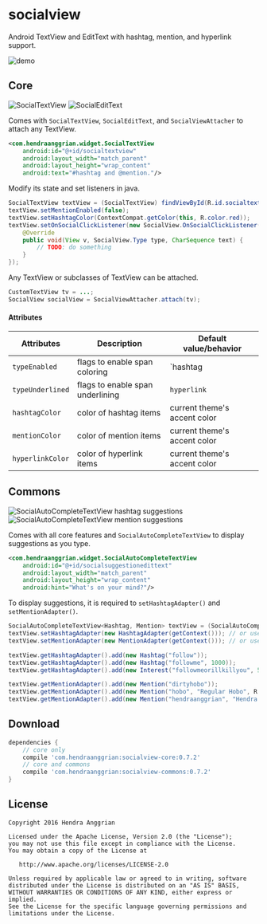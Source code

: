 socialview
==========
Android TextView and EditText with hashtag, mention, and hyperlink support.

![demo][demo]

Core
----
![SocialTextView][core1] ![SocialEditText][core2]

Comes with `SocialTextView`, `SocialEditText`, and `SocialViewAttacher` to attach any TextView.
```xml
<com.hendraanggrian.widget.SocialTextView
    android:id="@+id/socialtextview"
    android:layout_width="match_parent"
    android:layout_height="wrap_content"
    android:text="#hashtag and @mention."/>
```

Modify its state and set listeners in java.
```java
SocialTextView textView = (SocialTextView) findViewById(R.id.socialtextview);
textView.setMentionEnabled(false);
textView.setHashtagColor(ContextCompat.getColor(this, R.color.red));
textView.setOnSocialClickListener(new SocialView.OnSocialClickListener() {
    @Override
    public void(View v, SocialView.Type type, CharSequence text) {
        // TODO: do something
    }
});
```

Any TextView or subclasses of TextView can be attached.
```java
CustomTextView tv = ...;
SocialView socialView = SocialViewAttacher.attach(tv);
```

#### Attributes
| Attributes       | Description                      | Default value/behavior       |
|------------------|----------------------------------|------------------------------|
| `typeEnabled`    | flags to enable span coloring    | `hashtag|mention|hyperlink`  |
| `typeUnderlined` | flags to enable span underlining | `hyperlink`                  |
| `hashtagColor`   | color of hashtag items           | current theme's accent color |
| `mentionColor`   | color of mention items           | current theme's accent color |
| `hyperlinkColor` | color of hyperlink items         | current theme's accent color |

Commons
-------
![SocialAutoCompleteTextView hashtag suggestions][commons1] ![SocialAutoCompleteTextView mention suggestions][commons2]

Comes with all core features and `SocialAutoCompleteTextView` to display suggestions as you type.
```xml
<com.hendraanggrian.widget.SocialAutoCompleteTextView
    android:id="@+id/socialsuggestionedittext"
    android:layout_width="match_parent"
    android:layout_height="wrap_content"
    android:hint="What's on your mind?"/>
```

To display suggestions, it is required to `setHashtagAdapter()` and `setMentionAdapter()`.
```java
SocialAutoCompleteTextView<Hashtag, Mention> textView = (SocialAutoCompleteTextView) findViewById(R.id.socialsuggestionedittext);
textView.setHashtagAdapter(new HashtagAdapter(getContext())); // or use custom adapter
textView.setMentionAdapter(new MentionAdapter(getContext())); // or use custom adapter

textView.getHashtagAdapter().add(new Hashtag("follow"));
textView.getHashtagAdapter().add(new Hashtag("followme", 1000));
textView.getHashtagAdapter().add(new Interest("followmeorillkillyou", 500));

textView.getMentionAdapter().add(new Mention("dirtyhobo"));
textView.getMentionAdapter().add(new Mention("hobo", "Regular Hobo", R.mipmap.ic_launcher));
textView.getMentionAdapter().add(new Mention("hendraanggrian", "Hendra Anggrian", "https://avatars0.githubusercontent.com/u/11507430?v=3&s=460"));
```

Download
--------
```gradle
dependencies {
    // core only
    compile 'com.hendraanggrian:socialview-core:0.7.2'
    // core and commons
    compile 'com.hendraanggrian:socialview-commons:0.7.2'
}
```

License
-------
    Copyright 2016 Hendra Anggrian

    Licensed under the Apache License, Version 2.0 (the "License");
    you may not use this file except in compliance with the License.
    You may obtain a copy of the License at

       http://www.apache.org/licenses/LICENSE-2.0

    Unless required by applicable law or agreed to in writing, software
    distributed under the License is distributed on an "AS IS" BASIS,
    WITHOUT WARRANTIES OR CONDITIONS OF ANY KIND, either express or implied.
    See the License for the specific language governing permissions and
    limitations under the License.
    
    
 [demo]: /art/demo.gif
 [core1]: /art/screenshot_core1.jpg
 [core2]: /art/screenshot_core2.jpg
 [commons1]: /art/screenshot_commons1.jpg
 [commons2]: /art/screenshot_commons2.jpg